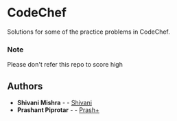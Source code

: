 # CodeChef
Solutions for some of the practice problems in CodeChef.

### Note
Please don't refer this repo to score high 

## Authors

* **Shivani Mishra** - - [Shivani](https://github.com/shivanirmishra)
* **Prashant Piprotar** - - [Prash+](https://github.com/prashplus)